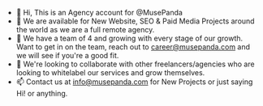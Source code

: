 - 👋 Hi, This is an Agency account for @MusePanda
- 👀 We are available for New Website, SEO & Paid Media Projects around the world as we are a full remote agency.
- 🌱 We have a team of 4 and growing with every stage of our growth. Want to get in on the team, reach out to career@musepanda.com and we will see if you're a good fit.
- 💞️ We're looking to collaborate with other freelancers/agencies who are looking to whitelabel our services and grow themselves.
- 📫 Contact us at info@musepanda.com for New Projects or just saying Hi! or anything.

<!---
--->
